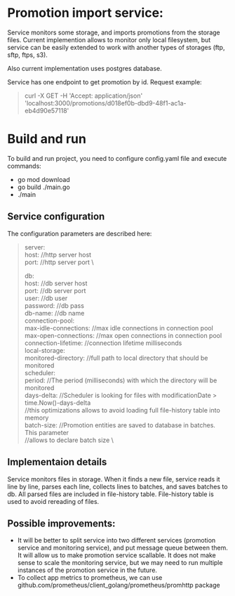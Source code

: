 # Promotion import service:

Service monitors some storage, and imports promotions from the storage files. Current implemention allows to monitor only local filesystem, but service can be easily extended to work with another types of storages (ftp, sftp, ftps, s3). 

Also current implementation uses postgres database.

Service has one endpoint to get promotion by id. Request example:

> curl -X GET -H 'Accept: application/json' \
> 'localhost:3000/promotions/d018ef0b-dbd9-48f1-ac1a-eb4d90e57118'

# Build and run

To build and run project, you need to configure config.yaml file and execute commands:
- go mod download
- go build ./main.go
- ./main

## Service configuration

The configuration parameters are described here:

> server: \
>   host: //http server host \
>   port: //http server port \
>
> db: \
>   host: //db server host \
>   port: //db server port \
>   user: //db user \
>   password: //db pass \
>   db-name: //db name \
>   connection-pool: \
>     max-idle-connections: //max idle connections in connection pool \
>     max-open-connections: //max open connections in connection pool \
>     connection-lifetime: //connection lifetime milliseconds \
> local-storage: \
>   monitored-directory: //full path to local directory that should be monitored \
> scheduler: \
>   period: //The period (milliseconds) with which the directory will be monitored \
>   days-delta: //Scheduler is looking for files with modificationDate > time.Now()-days-delta \
>               //this optimizations allows to avoid loading full file-history table into memory \
>   batch-size: //Promotion entities are saved to database in batches. This parameter  \
>               //allows to declare batch size \

## Implementaion details

Service monitors files in storage. When it finds a new file, service reads it line by line, parses each line, collects lines to batches, and saves batches to db. All parsed files are included in file-history table. File-history table is used to avoid rereading of files. 



## Possible improvements:
- It will be better to split service into two different services (promotion service and monitoring service), and put message queue between them. It will allow us to make promotion service scallable. It does not make sense to scale the monitoring service, but we may need to run multiple instances of the promotion service in the future.
- To collect app metrics to prometheus, we can use github.com/prometheus/client_golang/prometheus/promhttp package